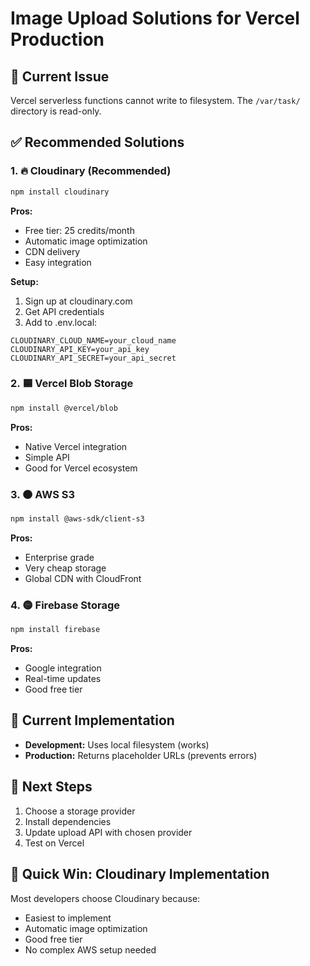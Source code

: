 # Image Upload Solutions for Vercel Production

## 🚨 Current Issue
Vercel serverless functions cannot write to filesystem. The `/var/task/` directory is read-only.

## ✅ Recommended Solutions

### 1. 🔥 Cloudinary (Recommended)
```bash
npm install cloudinary
```

**Pros:**
- Free tier: 25 credits/month
- Automatic image optimization
- CDN delivery
- Easy integration

**Setup:**
1. Sign up at cloudinary.com
2. Get API credentials
3. Add to .env.local:
```
CLOUDINARY_CLOUD_NAME=your_cloud_name
CLOUDINARY_API_KEY=your_api_key
CLOUDINARY_API_SECRET=your_api_secret
```

### 2. 🟦 Vercel Blob Storage
```bash
npm install @vercel/blob
```

**Pros:**
- Native Vercel integration
- Simple API
- Good for Vercel ecosystem

### 3. 🟠 AWS S3
```bash
npm install @aws-sdk/client-s3
```

**Pros:**
- Enterprise grade
- Very cheap storage
- Global CDN with CloudFront

### 4. 🟡 Firebase Storage
```bash
npm install firebase
```

**Pros:**
- Google integration
- Real-time updates
- Good free tier

## 🔧 Current Implementation
- **Development:** Uses local filesystem (works)
- **Production:** Returns placeholder URLs (prevents errors)

## 📝 Next Steps
1. Choose a storage provider
2. Install dependencies
3. Update upload API with chosen provider
4. Test on Vercel

## 🎯 Quick Win: Cloudinary Implementation
Most developers choose Cloudinary because:
- Easiest to implement
- Automatic image optimization
- Good free tier
- No complex AWS setup needed